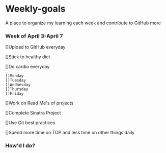 # Weekly-goals
A place to organize my learning each week and contribute to GitHub more

### Week of April 3-April 7

[]Upload to GitHub everyday

[]Stick to healthy diet

[]Do cardio everyday

    []Monday
    []Tuesday
    []Wednesday
    []Thursday
    []Friday


[]Work on Read Me's of projects

[]Complete Sinatra Project

[]Use Git best practices

[]Spend more time on TOP and less time on other things daily

### How'd I do?

